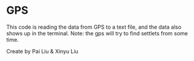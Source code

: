 # GPS

This code is reading the data from GPS to a text file, and the data also shows up in the terminal.
Note: the gps will try to find settlets from some time.

Create by Pai Liu & Xinyu Liu
